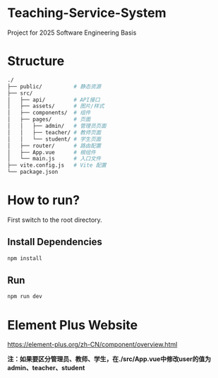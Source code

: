 # Teaching-Service-System
Project for 2025 Software Engineering Basis

# Structure

```bash
./
├── public/          # 静态资源
├── src/
│   ├── api/         # API接口
│   ├── assets/      # 图片/样式
│   ├── components/  # 组件
│   ├── pages/       # 页面
│   │   ├── admin/   # 管理员页面
│   │   ├── teacher/ # 教师页面
│   │   └── student/ # 学生页面
│   ├── router/      # 路由配置
│   ├── App.vue      # 根组件
│   └── main.js      # 入口文件
├── vite.config.js   # Vite 配置
└── package.json
```

# How to run?

First switch to the root directory.

## Install Dependencies

```bash
npm install
```

## Run

```bash
npm run dev
```

# Element Plus Website

https://element-plus.org/zh-CN/component/overview.html

**注：如果要区分管理员、教师、学生，在./src/App.vue中修改user的值为admin、teacher、student**